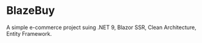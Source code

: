 # BlazeBuy

A simple e-commerce project suing .NET 9, Blazor SSR, Clean Architecture, Entity Framework.

